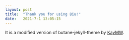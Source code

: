```yaml
---
layout: post
title:  "Thank you for using Biu!"
date:   2021-7-1 13:05:15
---
```

It is a modified version of butane-jekyll-theme by [KayMW](https://github.com/RedL0tus).
